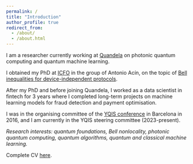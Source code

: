 ```yaml
---
permalink: /
title: "Introduction"
author_profile: true
redirect_from: 
  - /about/
  - /about.html
---
```


I am a researcher currently working at [Quandela](https://www.quandela.com/) on photonic quantum computing and quantum machine learning.

I obtained my PhD at [ICFO](https://www.icfo.eu/) in the group of Antonio Acín, on the topic of [Bell inequalities for device-independent protocols](https://upcommons.upc.edu/handle/2117/131434).

After my PhD and before joining Quandela, I worked as a data scientist in fintech for 3 years where I completed long-term projects on machine learning models for fraud detection and payment optimisation.

I was in the organising committee of the [YQIS conference](https://www.yqisconference.org/) in Barcelona in 2016, and I am currently in the YQIS steering committee (2023-present).

*Research interests: quantum foundations, Bell nonlocality, photonic quantum computing, quantum algorithms, quantum and classical machine learning.*

Complete CV [here](./cv_2025.pdf).

